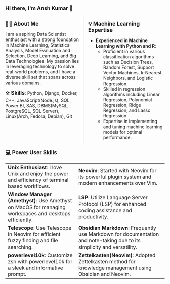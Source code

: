 ### Hi there, I'm Ansh Kumar 👋

<div style="display: flex; justify-content: space-between;">
  <div style="width: 48%;">

  **<strong style="font-size: 1.2em;">👨‍💻 About Me</strong>**

  I am a aspiring Data Scientist enthusiast with a strong foundation in Machine Learning, Statistical Analysis, Model Evaluation and Selection, Deep Learning, and Big Data Technologies. My passion lies in leveraging technology to solve real-world problems, and I have a diverse skill set that spans across various domains.

  🛠️ **<strong style="font-size: 1.2em;">Skills</strong>**: Python, Django, Docker, C++, JavaScript(Node.js), SQL, Power BI, SAS, DBMS(MySQL, PostgreSQL, SQL Server), Linux(Arch, Fedora, Debian), Git  

  </div>
  <div style="width: 2%; border-left: 1px solid #000;"></div>
  <div style="width: 48%;">

  **<strong style="font-size: 1.2em;">💡 Machine Learning Expertise</strong>**

  - **Experienced in Machine Learning with Python and R**:
    - Proficient in various classification algorithms such as Decision Trees, Random Forest, Support Vector Machines, k-Nearest Neighbors, and Logistic Regression.
    - Skilled in regression algorithms including Linear Regression, Polynomial Regression, Ridge Regression, and Lasso Regression.
    - Expertise in implementing and tuning machine learning models for optimal performance.

  </div>
</div>

**<strong style="font-size: 1.2em;">💻 Power User Skills</strong>**

<table>
  <tr>
    <td><strong>Unix Enthusiast</strong>: I love Unix and enjoy the power and efficiency of terminal based workflows.</td>
    <td><strong>Neovim</strong>: Started with Neovim for its powerful plugin system and modern enhancements over Vim.</td>
  </tr>
  <tr>
    <td><strong>Window Manager (Amethyst)</strong>: Use Amethyst on MacOS for managing workspaces and desktops efficiently.</td>
    <td><strong>LSP</strong>: Utilize Language Server Protocol (LSP) for enhanced coding assistance and productivity.</td>
  </tr>
  <tr>
    <td><strong>Telescope</strong>: Use Telescope in Neovim for efficient fuzzy finding and file searching.</td>
    <td><strong>Obsidian Markdown</strong>: Frequently use Markdown for documentation and note-taking due to its simplicity and versatility.</td>
  </tr>
  <tr>
    <td><strong>powerlevel10k</strong>: Customize zsh with powerlevel10k for a sleek and informative prompt.</td>
    <td><strong>Zettelkasten(Neovim)</strong>: Adopted Zettelkasten method for knowledge management using Obsidian and Neovim.</td>
  </tr>
</table>

